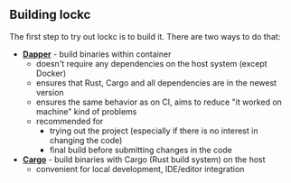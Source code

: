## Building lockc

The first step to try out lockc is to build it. There are two ways to do
that:

* **[Dapper]** - build binaries within container
  * doesn't require any dependencies on the host system (except Docker)
  * ensures that Rust, Cargo and all dependencies are in the newest version
  * ensures the same behavior as on CI, aims to reduce "it worked on machine"
    kind of problems
  * recommended for
    * trying out the project (especially if there is no interest in changing
      the code)
    * final build before submitting changes in the code
* **[Cargo]** - build binaries with Cargo (Rust build system) on the host
  * convenient for local development, IDE/editor integration

[Dapper]: dapper.md
[Cargo]: cargo.md
